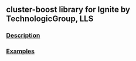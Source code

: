 ## cluster-boost library for Ignite by TechnologicGroup, LLS

### [Description](https://technologicgroup.github.io/cluster-boost)
### [Examples](https://technologicgroup.github.io/cluster-boost-examples)
